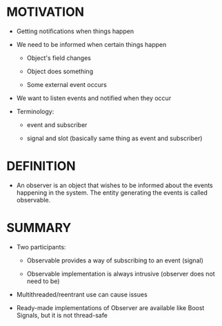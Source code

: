 # MOTIVATION

* Getting notifications when things happen

* We need to be informed when certain things happen

	* Object's field changes
	
	* Object does something

	* Some external event occurs

* We want to listen events and notified when they occur

* Terminology:

	* event and subscriber

	* signal and slot (basically same thing as event and subscriber)

# DEFINITION

* An observer is an object that wishes to be informed about the events happening in the system. The entity generating the events is called observable.

# SUMMARY

* Two participants:

	* Observable provides a way of subscribing to an event (signal)

	* Observable implementation is always intrusive (observer does not need to be)

* Multithreaded/reentrant use can cause issues

* Ready-made implementations of Observer are available like Boost Signals, but it is not thread-safe
